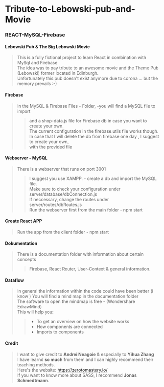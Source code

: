 # Tribute-to-Lebowski-pub-and-Movie
### REACT-MySQL-Firebase

#### Lebowski Pub & The Big Lebowski Movie
> This is a fully fictional project to learn React in combination with MySql and Firebase </br>
> The idea was to pay tribute to an awesome movie and the Theme Pub (Lebowski) former located in Edinburgh.</br>
> Unfortunately this pub doesn't exist anymore due to corona ... but the memory prevails :-) </br>


#### Firebase
> In the MySQL & Firebase Files - Folder, -you will find a MySQL file to import </br>
>> and a shop-data.js file for Firebase db in case you want to create your own.</br>
>> The current configuration in the firebase.utils file works though.</br>
>> In case that I will delete the db from firebase one day , I suggest to create your own, </br>
>> with the provided file </br>


#### Webserver - MySQL
> There is a webserver that runs on port 3001 </br>
>> I suggest you use XAMPP. - create a db and import the MySQL file. </br>
>> Make sure to check your configuration under server/database/dbConnection.js  </br>
>> If neccessary, change the routes under server/routes/dbRoutes.js</br>
>> Run the webserver first from the main folder - npm start


#### Create React APP
> Run the app from the client folder - npm start


#### Dokumentation
> There is a documentation folder with information about certain concepts</br>
>> Firebase, React Router, User-Context & general information.</br>


#### Dataflow
> In general the information within the code could have been better (i know )
> You will find a mind map in the documentation folder</br>
> The software to open the mindmap is free - (Wondershare EdrawMind) </br>
> This will help you:</br>
>> - To get an overview on how the website works</br>
>> - How components are connected</br>
>> - Imports to components </br>



#### Credit
> I want to give credit to **Andrei Neagoie** & especially to **Yihua Zhang** </br>
> I have learnd **so much** from them and I can highly recommend their teaching methods. </br>
> Here's the website: https://zerotomastery.io/ </br>
> If you want to know more about SASS, I recommend **Jonas Schmedtmann**.



